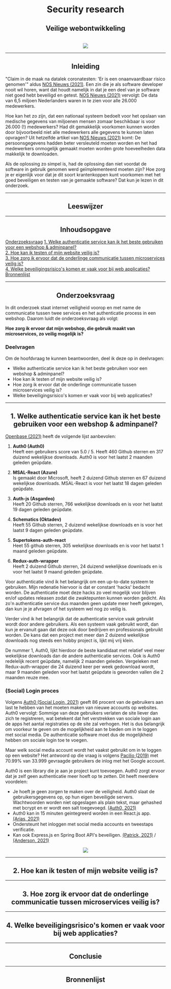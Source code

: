 
<h1 align="center">Security research</h1>
<h2 align="center">Veilige webontwikkeling</h2>
<br>

<div align="center">
    <img src="https://user-images.githubusercontent.com/73841047/146545085-097ff3b8-14cc-4bdc-a700-ed3adbd04616.png">
</div>

<hr>

<h2 align="center">Inleiding</h2>

"Claim in de maak na datalek coronatesten: 'Er is een onaanvaardbaar risico genomen'" aldus [NOS Nieuws (2021)](https://nos.nl/artikel/2408387-claim-in-de-maak-na-datalek-coronatesten-er-is-een-onaanvaardbaar-risico-genomen). Een zin die je als software developer nooit wil horen, want dat houdt namelijk in dat je een deel van je software niet goed hebt beveiligd en getest. [NOS Nieuws (2021)](https://nos.nl/artikel/2408387-claim-in-de-maak-na-datalek-coronatesten-er-is-een-onaanvaardbaar-risico-genomen) vervolgt: De data van 6,5 miljoen Nederlanders waren in te zien voor alle 26.000 medewerkers.

Hoe kan het zo zijn, dat een nationaal systeem bedoelt voor het opslaan van medische gegevens van miljoenen mensen zomaar beschikbaar is voor 26.000 (!) medewerkers? Had dit gemakkelijk voorkomen kunnen worden door bijvoorbeeld niet alle medewerkers alle gegevens te kunnen laten opvragen? Uit hetzelfde artikel van [NOS Nieuws (2021)](https://nos.nl/artikel/2408387-claim-in-de-maak-na-datalek-coronatesten-er-is-een-onaanvaardbaar-risico-genomen) komt: De persoonsgegevens hadden beter versleuteld moeten worden en het had medewerkers onmogelijk gemaakt moeten worden grote hoeveelheden data makkelijk te downloaden.

Als de oplossing zo simpel is, had de oplossing dan niet voordat de software in gebruik genomen werd geïmplementeerd moeten zijn? Hoe zorg je er eigenlijk voor dat je dit soort krantenkoppen kunt voorkomen met het goed beveiligen en testen van je gemaakte software? Dat kun je lezen in dit onderzoek.

<hr>

<h2 align="center">Leeswijzer</h2>

<hr>

<h2 align="center">Inhoudsopgave</h2>

<a href="#onderzoeksvraag">Onderzoeksvraag</a>
<a href="#1-authenticatie">1. Welke authenticatie service kan ik het beste gebruiken voor een webshop & adminpanel?</a><br>
<a href="#2-testen">2. Hoe kan ik testen of mijn website veilig is?</a><br>
<a href="3-communicatie">3. Hoe zorg ik ervoor dat de onderlinge communicatie tussen microservices veilig is?</a><br>
<a href="4-risico">4. Welke beveiligingsrisico's komen er vaak voor bij web applicaties?</a><br>
<a href="#bron">Bronnenlijst</a>

<hr>

<h2 align="center" id="onderzoeksvraag">Onderzoeksvraag</h2>

In dit onderzoek staat internet veiligheid voorop en met name de communicatie tussen twee services en het authenticatie process in een webshop. Daarom luidt de onderzoeksvraag als volgt:

**Hoe zorg ik ervoor dat mijn webshop, die gebruik maakt van microservices, zo veilig mogelijk is?**

<h3>Deelvragen</h3>

Om de hoofdvraag te kunnen beantwoorden, deel ik deze op in deelvragen:

<ul>
    <li>Welke authenticatie service kan ik het beste gebruiken voor een webshop & adminpanel?</li>
    <li>Hoe kan ik testen of mijn website veilig is?</li>
    <li>Hoe zorg ik ervoor dat de onderlinge communicatie tussen microservices veilig is?</li>
    <li>Welke beveiligingsrisico's komen er vaak voor bij web applicaties?</li>
</ul>

<hr>

<h2 align="center" id="1-authenticatie">1. Welke authenticatie service kan ik het beste gebruiken voor een webshop & adminpanel?</h2>

[Openbase (2021)](https://openbase.com/categories/js/best-react-authentication-libraries) heeft de volgende lijst aanbevolen:

1. **Auth0 (Auth0)** <br>
    Heeft een gebruikers score van 5.0 / 5. Heeft 460 Github sterren en 317 duizend wekelijkse downloads. Auth0 is voor het laatst 2 maanden geleden geüpdate.

2. **MSAL-React (Azure)** <br>
    Is gemaakt door Microsoft, heeft 2 duizend Github sterren en 67 duizend wekelijkse downloads. MSAL-React is voor het laatst 18 dagen geleden geüpdate.

3. **Auth-js (Asgardeo)** <br>
    Heeft 20 Github sterren, 766 wekelijkse downloads en is voor het laatst 19 dagen geleden geüpdate.

4. **Schematics (Oktadev)**<br>
    Heeft 55 Github sterren, 2 duizend wekelijkse downloads en is voor het laatst 9 dagen geleden geüpdate.

5. **Supertokens-auth-react** <br>
    Heet 55 github sterren, 305 wekelijkse downloads en is voor het laatst 1 maand geleden geüpdate.

6. **Redux-auth-wrapper** <br>
    Heeft 2 duizend Github sterren, 24 duizend wekelijkse downloads en is voor het laatst 9 maand geleden geüpdate.

Voor authenticatie vind ik het belangrijk om een up-to-date systeem te gebruiken. Mijn redenatie hiervoor is dat er constant 'hacks' bedacht worden. De authenticatie moet deze hacks zo veel mogelijk voor blijven en/of updates releasen zodat die zwaktepunten kunnen worden gedicht. Als zo'n authenticatie service dus maanden geen update meer heeft gekregen, dan kun je je afvragen of het systeem wel nog zo veilig is. 

Verder vind ik het belangrijk dat de authenticatie service vaak gebruikt wordt door andere gebruikers. Als een systeem vaak gebruikt wordt, dan kun je ervanuit gaan dat deze ook door bedrijven en professionals gebruikt worden. De kans dat een project met meer dan 2 duizend wekelijkse downloads nog steeds een hobby project is, lijkt mij vrij klein. 

De nummer 1, Auth0, lijkt hierdoor de beste kandidaat met relatief veel meer wekelijkse downloads dan de andere authenticatie services. Ook is Auth0 redelelijk recent geüpdate, namelijk 2 maanden geleden. Vergeleken met Redux-auth-wrapper die 24 duizend keer per week gedownload wordt, maar 9 maanden geleden voor het laatst geüpdate is geworden vallen die 2 maanden reuze mee.

### (Social) Login proces

Volgens [Auth0 (Social Login, 2021)](https://auth0.com/learn/social-login/) geeft 86 procent van de gebruikers aan last te hebben van het moeten maken van nieuwe accounts op websites. Auth0 vervolgt: Sommige van deze gebruikers verlaten de site liever dan zich te registreren, wat betekent dat het verstrekken van sociale login aan de apps het aantal registraties op de site zal verhogen. Het is dus belangrijk om voorkeur te geven om de mogelijkheid aan te bieden om in te loggen met social media. De authenticatie software moet dus de mogelijkheid hebben om sociale login toe te voegen.

Maar welk social media account wordt het vaakst gebruikt om in te loggen op een website? Het antwoord op die vraag is volgens [Pacilio (2019)](https://www.indiehackers.com/post/social-login-do-users-prefer-google-twitter-or-facebook-here-is-what-we-ve-learned-on-cruip-com-9e98cc9bbc) met 70.99% van 33.999 gevraagde gebruikers de inlog met het Google account.

Auth0 is een library die je aan je project kunt toevoegen. Auth0 zorgt ervoor dat je zelf geen authenticatie meer hoeft op te zetten. Dit heeft meerdere voordelen:
- Je hoeft je geen zorgen te maken over de veiligheid. Auth0 slaat de gebruikersgegevens op, op hun eigen beveiligde servers. Wachtwoorden worden niet opgeslagen als plain tekst, maar gehashed met bcrypt en er wordt een salt toegevoegd. [(Auth0, 2021)](https://auth0.com/pricing)
- Auth0 kan in 15 minuten geintegreerd worden in een React.js app. [(Arias, 2021)](https://auth0.com/docs/quickstart/spa/react)
- Ondersteunt het inloggen met social media accounts en tweestaps verificatie.
- Kan ook Express.js en Spring Boot API's beveiligen. [(Patrick, 2021)](https://auth0.com/docs/quickstart/backend/nodejs) / [(Anderson, 2021)](https://auth0.com/docs/quickstart/backend/java-spring-security5)



<div align="center">
    <img src="https://user-images.githubusercontent.com/73841047/146638086-8c824038-d101-45d5-a854-b04e2a916fac.png">
</div>

<hr>

<h2 align="center" id="2-testen">2. Hoe kan ik testen of mijn website veilig is?</h2>

<hr>

<h2 align="center" id="3-communicatie">3. Hoe zorg ik ervoor dat de onderlinge communicatie tussen microservices veilig is?</h2>

<hr>

<h2 align="center" id="4-risico">4. Welke beveiligingsrisico's komen er vaak voor bij web applicaties?</h2>

<hr>

<h2 align="center" id="conclusie">Conclusie</h2>

<hr>

<h2 align="center" id="bron">Bronnenlijst</h2>